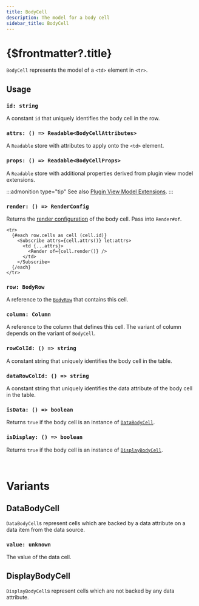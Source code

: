 ```yaml
---
title: BodyCell
description: The model for a body cell
sidebar_title: BodyCell
---
```


<script>
  import { useHljs } from '$lib/utils/useHljs';
  useHljs('ts');
</script>

# {$frontmatter?.title}

`BodyCell` represents the model of a `<td>` element in `<tr>`.

## Usage

### `id: string`

A constant `id` that uniquely identifies the body cell in the row.

### `attrs: () => Readable<BodyCellAttributes>`

A `Readable` store with attributes to apply onto the `<td>` element.

### `props: () => Readable<BodyCellProps>`

A `Readable` store with additional properties derived from plugin view model extensions.

:::admonition type="tip"
See also [Plugin View Model Extensions](../plugins/overview#connecting-plugins-to-markup).
:::

### `render: () => RenderConfig`

Returns the [render configuration](../--render.md#renderconfig) of the body cell. Pass into `Render#of`.

```svelte
<tr>
  {#each row.cells as cell (cell.id)}
    <Subscribe attrs={cell.attrs()} let:attrs>
      <td {...attrs}>
        <Render of={cell.render()} />
      </td>
    </Subscribe>
  {/each}
</tr>
```

### `row: BodyRow`

A reference to the [`BodyRow`](../body-row.md) that contains this cell.

### `column: Column`

A reference to the column that defines this cell. The variant of column depends on the variant of `BodyCell`.

### `rowColId: () => string`

A constant string that uniquely identifies the body cell in the table.

### `dataRowColId: () => string`

A constant string that uniquely identifies the data attribute of the body cell in the table.

### `isData: () => boolean`

Returns `true` if the body cell is an instance of [`DataBodyCell`](#databodycell).

### `isDisplay: () => boolean`

Returns `true` if the body cell is an instance of [`DisplayBodyCell`](#displaybodycell).


<br/>

# Variants

## DataBodyCell

`DataBodyCell`s represent cells which are backed by a data attribute on a data item from the data source.

### `value: unknown`

The value of the data cell.

## DisplayBodyCell

`DisplayBodyCell`s represent cells which are not backed by any data attribute.
